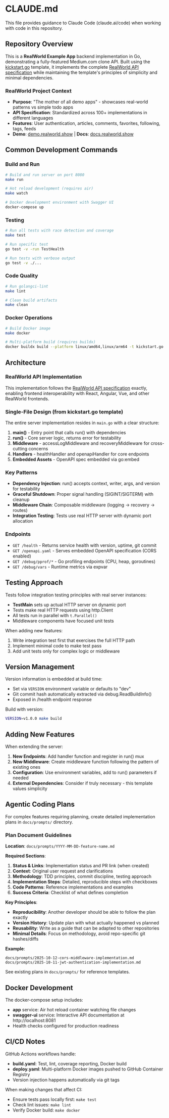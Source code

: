 # CLAUDE.md

This file provides guidance to Claude Code (claude.ai/code) when working with code in this repository.

## Repository Overview

This is a **RealWorld Example App** backend implementation in Go, demonstrating a fully-featured Medium.com clone API. Built using the [kickstart.go](https://github.com/raeperd/kickstart.go) template, it implements the complete [RealWorld API specification](https://github.com/gothinkster/realworld) while maintaining the template's principles of simplicity and minimal dependencies.

### RealWorld Project Context
- **Purpose**: "The mother of all demo apps" - showcases real-world patterns vs simple todo apps  
- **API Specification**: Standardized across 100+ implementations in different languages
- **Features**: User authentication, articles, comments, favorites, following, tags, feeds
- **Demo**: [demo.realworld.show](https://demo.realworld.show) | **Docs**: [docs.realworld.show](https://docs.realworld.show)

## Common Development Commands

### Build and Run
```bash
# Build and run server on port 8080
make run

# Hot reload development (requires air)
make watch

# Docker development environment with Swagger UI
docker-compose up
```

### Testing
```bash
# Run all tests with race detection and coverage
make test

# Run specific test
go test -v -run TestHealth

# Run tests with verbose output
go test -v ./...
```

### Code Quality
```bash
# Run golangci-lint
make lint

# Clean build artifacts
make clean
```

### Docker Operations
```bash
# Build Docker image
make docker

# Multi-platform build (requires buildx)
docker buildx build --platform linux/amd64,linux/arm64 -t kickstart.go .
```

## Architecture

### RealWorld API Implementation
This implementation follows the [RealWorld API specification](https://github.com/gothinkster/realworld) exactly, enabling frontend interoperability with React, Angular, Vue, and other RealWorld frontends.

### Single-File Design (from kickstart.go template)
The entire server implementation resides in `main.go` with a clear structure:
1. **main()** - Entry point that calls run() with dependencies
2. **run()** - Core server logic, returns error for testability
3. **Middleware** - accessLogMiddleware and recoveryMiddleware for cross-cutting concerns
4. **Handlers** - healthHandler and openapiHandler for core endpoints
5. **Embedded Assets** - OpenAPI spec embedded via go:embed

### Key Patterns
- **Dependency Injection**: run() accepts context, writer, args, and version for testability
- **Graceful Shutdown**: Proper signal handling (SIGINT/SIGTERM) with cleanup
- **Middleware Chain**: Composable middleware (logging → recovery → routes)
- **Integration Testing**: Tests use real HTTP server with dynamic port allocation

### Endpoints
- `GET /health` - Returns service health with version, uptime, git commit
- `GET /openapi.yaml` - Serves embedded OpenAPI specification (CORS enabled)
- `GET /debug/pprof/*` - Go profiling endpoints (CPU, heap, goroutines)
- `GET /debug/vars` - Runtime metrics via expvar

## Testing Approach

Tests follow integration testing principles with real server instances:
- **TestMain** sets up actual HTTP server on dynamic port
- Tests make real HTTP requests using http.Client
- All tests run in parallel with `t.Parallel()`
- Middleware components have focused unit tests

When adding new features:
1. Write integration test first that exercises the full HTTP path
2. Implement minimal code to make test pass
3. Add unit tests only for complex logic or middleware

## Version Management

Version information is embedded at build time:
- Set via `VERSION` environment variable or defaults to "dev"
- Git commit hash automatically extracted via debug.ReadBuildInfo()
- Exposed in /health endpoint response

Build with version:
```bash
VERSION=v1.0.0 make build
```

## Adding New Features

When extending the server:
1. **New Endpoints**: Add handler function and register in run() mux
2. **New Middleware**: Create middleware function following the pattern of existing ones
3. **Configuration**: Use environment variables, add to run() parameters if needed
4. **External Dependencies**: Consider if truly necessary - this template values simplicity

## Agentic Coding Plans

For complex features requiring planning, create detailed implementation plans in `docs/prompts/` directory.

### Plan Document Guidelines

**Location**: `docs/prompts/YYYY-MM-DD-feature-name.md`

**Required Sections**:
1. **Status & Links**: Implementation status and PR link (when created)
2. **Context**: Original user request and clarifications
3. **Methodology**: TDD principles, commit discipline, testing approach
4. **Implementation Steps**: Detailed, reproducible steps with checkboxes
5. **Code Patterns**: Reference implementations and examples
6. **Success Criteria**: Checklist of what defines completion

**Key Principles**:
- **Reproducibility**: Another developer should be able to follow the plan exactly
- **Version History**: Update plan with what actually happened vs planned
- **Reusability**: Write as a guide that can be adapted to other repositories
- **Minimal Details**: Focus on methodology, avoid repo-specific git hashes/diffs

**Example**:
```
docs/prompts/2025-10-12-cors-middleware-implementation.md
docs/prompts/2025-10-11-jwt-authentication-implementation.md
```

See existing plans in `docs/prompts/` for reference templates.

## Docker Development

The docker-compose setup includes:
- **app** service: Air hot reload container watching file changes
- **swagger-ui** service: Interactive API documentation at http://localhost:8081
- Health checks configured for production readiness

## CI/CD Notes

GitHub Actions workflows handle:
- **build.yaml**: Test, lint, coverage reporting, Docker build
- **deploy.yaml**: Multi-platform Docker images pushed to GitHub Container Registry
- Version injection happens automatically via git tags

When making changes that affect CI:
- Ensure tests pass locally first: `make test`
- Check lint issues: `make lint`  
- Verify Docker build: `make docker`